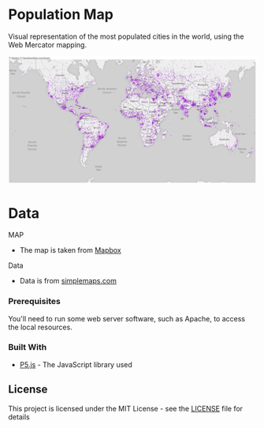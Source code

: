 # Population Map

Visual representation of the most populated cities in the world, using the Web Mercator mapping.  

![map](img/map.png)

# Data

MAP
+ The map is taken from [Mapbox](mapbox.com)

Data
+ Data is from [simplemaps.com](http://simplemaps.com/data/world-cities)


### Prerequisites

You'll need to run some web server software, such as Apache, to access the local resources.


### Built With

* [P5.js](https://p5js.org) - The JavaScript library used


## License

This project is licensed under the MIT License - see the [LICENSE](LICENCE) file for details
